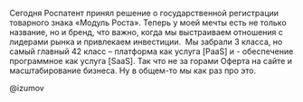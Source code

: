 Сегодня Роспатент принял решение о государственной регистрации товарного знака «Модуль Роста». Теперь у моей мечты есть не только название, но и бренд, что важно, когда мы выстраиваем отношения с лидерами рынка и привлекаем инвестиции.  Мы забрали 3 класса, но самый главный 42 класс – платформа как услуга [PaaS] и - обеспечение программное как услуга [SaaS]. Так что не за горами Оферта на сайте и масштабирование бизнеса. Ну в общем-то мы как раз про это.

@izumov